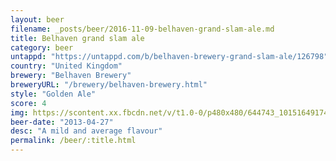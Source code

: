 ```yaml
---
layout: beer
filename: _posts/beer/2016-11-09-belhaven-grand-slam-ale.md
title: Belhaven grand slam ale
category: beer
untappd: "https://untappd.com/b/belhaven-brewery-grand-slam-ale/126798"
country: "United Kingdom"
brewery: "Belhaven Brewery"
breweryURL: "/brewery/belhaven-brewery.html"
style: "Golden Ale"
score: 4
img: https://scontent.xx.fbcdn.net/v/t1.0-0/p480x480/644743_10151649174378745_793600072_n.jpg?_nc_cat=100&_nc_ht=scontent.xx&oh=2d7ee4d96b44d4d2196da1676e51b18a&oe=5CC9EF97
beer-date: "2013-04-27"
desc: "A mild and average flavour"
permalink: /beer/:title.html
---
```

